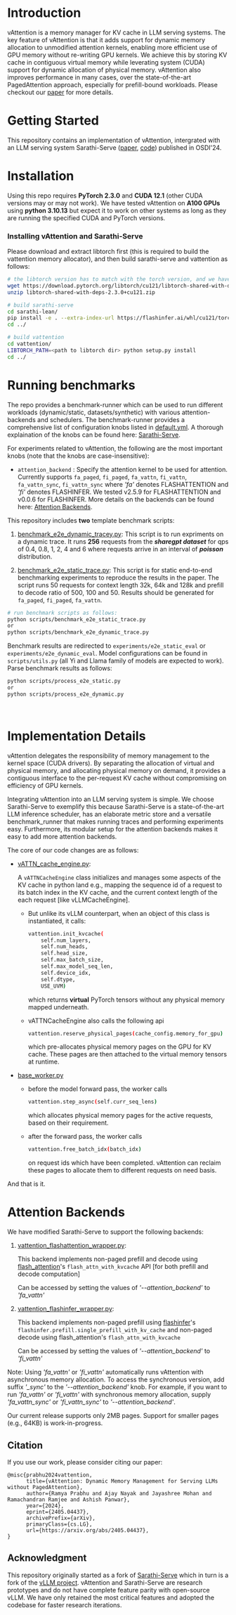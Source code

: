 # Introduction

vAttention is a memory manager for KV cache in LLM serving systems. The key feature of vAttention is that it adds support for dynamic memory allocation to unmodified attention kernels, enabling more efficient use of GPU memory without re-writing GPU kernels. We achieve this by storing KV cache in contiguous virtual memory while leverating system (CUDA) support for dynamic allocation of physical memory. vAttention also improves performance in many cases, over the state-of-the-art PagedAttention approach, especially for prefill-bound workloads. Please checkout our [paper](https://arxiv.org/abs/2405.04437) for more details.

# Getting Started

This repository contains an implementation of vAttention, intergrated with an LLM serving system Sarathi-Serve ([paper](https://www.usenix.org/conference/osdi24/presentation/agrawal), [code](https://github.com/microsoft/sarathi-serve)) published in OSDI'24.

# Installation

Using this repo requires **PyTorch 2.3.0** and **CUDA 12.1** (other CUDA versions may or may not work). We have tested vAttention on **A100 GPUs** using **python 3.10.13** but expect it to work on other systems as long as they are running the specified CUDA and PyTorch versions.

### Installing vAttention and Sarathi-Serve

Please download and extract libtorch first (this is required to build the vattention memory allocator), and then build sarathi-serve and vattention as follows:

```sh
# the libtorch version has to match with the torch version, and we have tested only v2.3.0
wget https://download.pytorch.org/libtorch/cu121/libtorch-shared-with-deps-2.3.0%2Bcu121.zip
unzip libtorch-shared-with-deps-2.3.0+cu121.zip

# build sarathi-serve
cd sarathi-lean/
pip install -e . --extra-index-url https://flashinfer.ai/whl/cu121/torch2.3/
cd ../

# build vattention
cd vattention/
LIBTORCH_PATH=<path to libtorch dir> python setup.py install
cd ../
```
# Running benchmarks

The repo provides a benchmark-runner which can be used to run different workloads (dynamic/static, datasets/synthetic) with various attention-backends and schedulers. The benchmark-runner provides a comprehensive list of configuration knobs listed in [default.yml](sarathi-lean/sarathi/benchmark/config/default.yml). A thorough explaination of the knobs can be found here: [Sarathi-Serve](sarathi-lean/sarathi/benchmark/README.md).

For experiments related to vAttention, the following are the most important knobs (note that the knobs are case-insensitive):
- `attention_backend` : Specify the attention kernel to be used for attention. Currently supports `fa_paged`, `fi_paged`, `fa_vattn`, `fi_vattn`, `fa_vattn_sync`, `fi_vattn_sync` where *'fa'* denotes FLASHATTENTION and *'fi'* denotes FLASHINFER. We tested v2.5.9 for FLASHATTENTION and v0.0.6 for FLASHINFER. More details on the backends can be found here: [Attention Backends](#attention-backends).

This repository includes **two** template benchmark scripts:

1. [benchmark_e2e_dynamic_tracey.py](scripts/benchmark_dynamic_trace_latency.py): This script is to run expriments on a dynamic trace. It runs **256** requests from the **_sharegpt dataset_** for qps of 0.4, 0.8, 1, 2, 4 and 6 where requests arrive in an interval of **_poisson_** distribution.

1. [benchmark_e2e_static_trace.py](scripts/benchmark_e2e_static.py): This script is for static end-to-end benchmarking experiments to reproduce the results in the paper. The script runs 50 requests for context length 32k, 64k and 128k and prefill to decode ratio of 500, 100 and 50. Results should be generated for `fa_paged`, `fi_paged`, `fa_vattn`.

```sh
# run benchmark scripts as follows:
python scripts/benchmark_e2e_static_trace.py
or
python scripts/benchmark_e2e_dynamic_trace.py
```

Benchmark results are redirected to `experiments/e2e_static_eval` or `experiments/e2e_dynamic_eval`. Model configurations can be found in `scripts/utils.py` (all Yi and Llama family of models are expected to work). Parse benchmark results as follows:

```sh
python scripts/process_e2e_static.py
or
python scripts/process_e2e_dynamic.py
```


<br/>

# Implementation Details

vAttention delegates the responsibility of memory management to the kernel space (CUDA drivers). By separating the allocation of virtual and physical memory, and allocating physical memory on demand, it provides a contiguous interface to the per-request KV cache without compromising on efficiency of GPU kernels. 

Integrating vAttention into an LLM serving system is simple. We choose Sarathi-Serve to exemplify this because Sarathi-Serve is a state-of-the-art LLM inference scheduler, has an elaborate metric store and a versatile benchmark_runner that makes running traces and performing experiments easy. Furthermore, its modular setup for the attention backends makes it easy to add more attention backends.

The core of our code changes are as follows:

- [vATTN_cache_engine.py](sarathi-lean/sarathi/worker/cache_engine/vATTN_cache_engine.py):

    A `vATTNCacheEngine` class initializes and manages some aspects of the KV cache in python land e.g., mapping the sequence id of a request to its batch index in the KV cache, and the current context length of the each request [like vLLMCacheEngine].

    - But unlike its vLLM counterpart, when an object of this class is instantiated, it calls:

        ```sh
        vattention.init_kvcache(
            self.num_layers,
            self.num_heads,
            self.head_size,
            self.max_batch_size,
            self.max_model_seq_len,
            self.device_idx,
            self.dtype,
            USE_UVM)
        ```

        which returns **virtual** PyTorch tensors without any physical memory mapped underneath.
        <br/>

    - vATTNCacheEngine also calls the following api

        ```sh
        vattention.reserve_physical_pages(cache_config.memory_for_gpu)
        ```
        which pre-allocates physical memory pages on the GPU for KV cache. These pages are then attached to the virtual memory tensors at runtime. 

- [base_worker.py](sarathi-lean/sarathi/worker/base_worker.py)

    - before the model forward pass, the worker calls
        ```sh
        vattention.step_async(self.curr_seq_lens)
        ```
        which allocates physical memory pages for the active requests, based on their requirement.

    - after the forward pass, the worker calls
        ```sh
        vattention.free_batch_idx(batch_idx)
        ```
        on request ids which have been completed. vAttention can reclaim these pages to allocate them to different requests on need basis.


And that is it.

# Attention Backends

We have modified Sarathi-Serve to support the following backends:

1. [vattention_flashattention_wrapper.py](sarathi-lean/sarathi/model_executor/attention/vattention_flashattention_wrapper.py):

    This backend implements non-paged prefill and decode using [flash_attention](https://github.com/Dao-AILab/flash-attention)'s `flash_attn_with_kvcache` API [for both prefill and decode computation]

    Can be accessed by setting the values of *'--attention_backend'* to *'fa_vattn'*

2. [vattention_flashinfer_wrapper.py](sarathi-lean/sarathi/model_executor/attention/vattention_flashinfer_wrapper.py):

    This backend implements non-paged prefill using [flashinfer](https://github.com/flashinfer-ai/flashinfer)'s `flashinfer.prefill.single_prefill_with_kv_cache` and non-paged decode using flash_attention's `flash_attn_with_kvcache`

    Can be accessed by setting the values of *'--attention_backend'* to *'fi_vattn'*

Note: Using *'fa_vattn'* or *'fi_vattn'* automatically runs vAttention with asynchronous memory allocation. To access the synchronous version, add suffix *'_sync'* to the *'--attention_backend'* knob. For example, if you want to run *'fa_vattn'* or *'fi_vattn'* with synchronous memory allocation, supply *'fa_vattn_sync'* or *'fi_vattn_sync'* to *'--attention_backend'*.

Our current release supports only 2MB pages. Support for smaller pages (e.g., 64KB) is work-in-progress.


## Citation

If you use our work, please consider citing our paper:

```
@misc{prabhu2024vattention,
      title={vAttention: Dynamic Memory Management for Serving LLMs without PagedAttention},
      author={Ramya Prabhu and Ajay Nayak and Jayashree Mohan and Ramachandran Ramjee and Ashish Panwar},
      year={2024},
      eprint={2405.04437},
      archivePrefix={arXiv},
      primaryClass={cs.LG},
      url={https://arxiv.org/abs/2405.04437},
}
```

## Acknowledgment

This repository originally started as a fork of [Sarathi-Serve](https://github.com/microsoft/sarathi-serve) which in turn is a fork of the [vLLM project](https://vllm-project.github.io/). vAttention and Sarathi-Serve are research prototypes and do not have complete feature parity with open-source vLLM. We have only retained the most critical features and adopted the codebase for faster research iterations.
